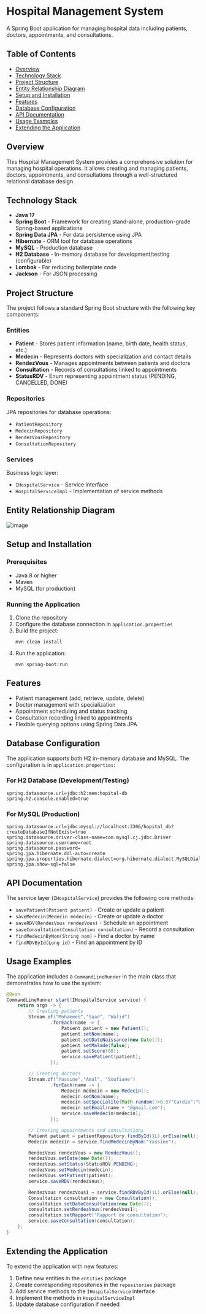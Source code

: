 # Hospital Management System

A Spring Boot application for managing hospital data including patients, doctors, appointments, and consultations.

## Table of Contents

- [Overview](#overview)
- [Technology Stack](#technology-stack)
- [Project Structure](#project-structure)
- [Entity Relationship Diagram](#entity-relationship-diagram)
- [Setup and Installation](#setup-and-installation)
- [Features](#features)
- [Database Configuration](#database-configuration)
- [API Documentation](#api-documentation)
- [Usage Examples](#usage-examples)
- [Extending the Application](#extending-the-application)

## Overview

This Hospital Management System provides a comprehensive solution for managing hospital operations. It allows creating and managing patients, doctors, appointments, and consultations through a well-structured relational database design.

## Technology Stack

- **Java 17**
- **Spring Boot** - Framework for creating stand-alone, production-grade Spring-based applications
- **Spring Data JPA** - For data persistence using JPA
- **Hibernate** - ORM tool for database operations
- **MySQL** - Production database
- **H2 Database** - In-memory database for development/testing (configurable)
- **Lombok** - For reducing boilerplate code
- **Jackson** - For JSON processing

## Project Structure

The project follows a standard Spring Boot structure with the following key components:

### Entities

- **Patient** - Stores patient information (name, birth date, health status, etc.)
- **Medecin** - Represents doctors with specialization and contact details
- **RendezVous** - Manages appointments between patients and doctors
- **Consultation** - Records of consultations linked to appointments
- **StatusRDV** - Enum representing appointment status (PENDING, CANCELLED, DONE)

### Repositories

JPA repositories for database operations:

- `PatientRepository`
- `MedecinRepository`
- `RendezVousRepository`
- `ConsultationRepository`

### Services

Business logic layer:

- `IHospitalService` - Service interface
- `HospitalServiceImpl` - Implementation of service methods

## Entity Relationship Diagram
![image](https://github.com/user-attachments/assets/a4afdec5-8c0b-424d-8b26-da1f7885f09c)


## Setup and Installation

### Prerequisites

- Java 8 or higher
- Maven
- MySQL (for production)

### Running the Application

1. Clone the repository
2. Configure the database connection in `application.properties`
3. Build the project:
   ```
   mvn clean install
   ```
4. Run the application:
   ```
   mvn spring-boot:run
   ```

## Features

- Patient management (add, retrieve, update, delete)
- Doctor management with specialization
- Appointment scheduling and status tracking
- Consultation recording linked to appointments
- Flexible querying options using Spring Data JPA

## Database Configuration

The application supports both H2 in-memory database and MySQL. The configuration is in `application.properties`:

### For H2 Database (Development/Testing)

```properties
spring.datasource.url=jdbc:h2:mem:hopital-db
spring.h2.console.enabled=true
```

### For MySQL (Production)

```properties
spring.datasource.url=jdbc:mysql://localhost:3306/hopital_db?createDatabaseIfNotExist=true
spring.datasource.driver-class-name=com.mysql.cj.jdbc.Driver
spring.datasource.username=root
spring.datasource.password=
spring.jpa.hibernate.ddl-auto=create
spring.jpa.properties.hibernate.dialect=org.hibernate.dialect.MySQLDialect
spring.jpa.show-sql=false
```

## API Documentation

The service layer (`IHospitalService`) provides the following core methods:

- `savePatient(Patient patient)` - Create or update a patient
- `saveMedecin(Medecin medecin)` - Create or update a doctor
- `saveRDV(RendezVous rendezVous)` - Schedule an appointment
- `saveConsultation(Consultation consultation)` - Record a consultation
- `findMedecinByNom(String nom)` - Find a doctor by name
- `findRDVById(Long id)` - Find an appointment by ID

## Usage Examples

The application includes a `CommandLineRunner` in the main class that demonstrates how to use the system:

```java
@Bean
CommandLineRunner start(IHospitalService service) {
    return args -> {
        // Creating patients
        Stream.of("Mohammed","Saad", "Walid")
                .forEach(name -> {
                    Patient patient = new Patient();
                    patient.setNom(name);
                    patient.setDateNaissance(new Date());
                    patient.setMalade(false);
                    patient.setScore(88);
                    service.savePatient(patient);
                });

        // Creating doctors
        Stream.of("Yassine","Amal", "Soufiane")
                .forEach(name -> {
                    Medecin medecin = new Medecin();
                    medecin.setNom(name);
                    medecin.setSpecialite(Math.random()>0.5?"Cardio":"Dentiste");
                    medecin.setEmail(name + "@gmail.com");
                    service.saveMedecin(medecin);
                });

        // Creating appointments and consultations
        Patient patient = patientRepository.findById(1L).orElse(null);
        Medecin medecin = service.findMedecinByNom("Yassine");

        RendezVous rendezVous = new RendezVous();
        rendezVous.setDate(new Date());
        rendezVous.setStatus(StatusRDV.PENDING);
        rendezVous.setMedecin(medecin);
        rendezVous.setPatient(patient);
        service.saveRDV(rendezVous);

        RendezVous rendezVous1 = service.findRDVById(1L).orElse(null);
        Consultation consultation = new Consultation();
        consultation.setDateConsultation(new Date());
        consultation.setRendezVous(rendezVous1);
        consultation.setRapport("Rapport de consultation");
        service.saveConsultation(consultation);
    };
}
```

## Extending the Application

To extend the application with new features:

1. Define new entities in the `entities` package
2. Create corresponding repositories in the `repositories` package
3. Add service methods to the `IHospitalService` interface
4. Implement the methods in `HospitalServiceImpl`
5. Update database configuration if needed
